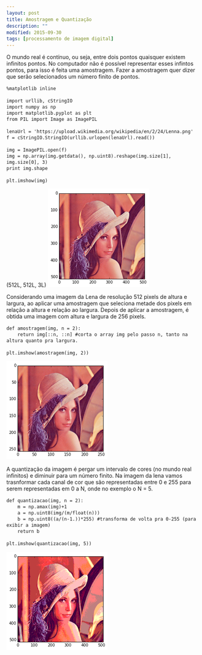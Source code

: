 ```yaml
---
layout: post
title: Amostragem e Quantização
description: ""
modified: 2015-09-30
tags: [processamento de imagem digital]
---
```


O mundo real é contínuo, ou seja, entre dois pontos quaisquer existem infinitos pontos.
No computador não é possível representar esses infintos pontos, para isso é feita uma amostragem.
Fazer a amostragem quer dizer que serão selecionados um número finito de pontos.
    
    
    %matplotlib inline
    
    import urllib, cStringIO
    import numpy as np
    import matplotlib.pyplot as plt
    from PIL import Image as ImagePIL
    
    lenaUrl = 'https://upload.wikimedia.org/wikipedia/en/2/24/Lenna.png'
    f = cStringIO.StringIO(urllib.urlopen(lenaUrl).read())
    
    img = ImagePIL.open(f)
    img = np.array(img.getdata(), np.uint8).reshape(img.size[1], img.size[0], 3)
    print img.shape
    
    plt.imshow(img)
    
    
(512L, 512L, 3L)
![png](images/posts/amostragem/output_1_2.png)

Considerando uma imagem da Lena de resolução 512 pixels de altura e largura, ao aplicar uma amostragem que seleciona metade dos pixels em relação a altura e relação ao largura. Depois de aplicar a amostragem, é obtida uma imagem com altura e largura de 256 pixels.

    
    def amostragem(img, n = 2):
        return img[::n, ::n] #corta o array img pelo passo n, tanto na altura quanto pra largura.
    
    plt.imshow(amostragem(img, 2))
    
    
![png](images/posts/amostragem/output_3_1.png)

A quantização da imagem é pergar um intervalo de cores (no mundo real infinitos) e diminuir para um número finito. Na imagem da lena vamos trasnformar cada canal de cor que são representadas entre 0 e 255 para serem representadas em 0 a N, onde no exemplo o N = 5.

    
    def quantizacao(img, n = 2):
        m = np.amax(img)+1
        a = np.uint8(img/(m/float(n)))
        b = np.uint8((a/(n-1.))*255) #transforma de volta pra 0-255 (para exibir a imagem)
        return b
    
    plt.imshow(quantizacao(img, 5))
    

![png](images/posts/amostragem/output_5_1.png)
